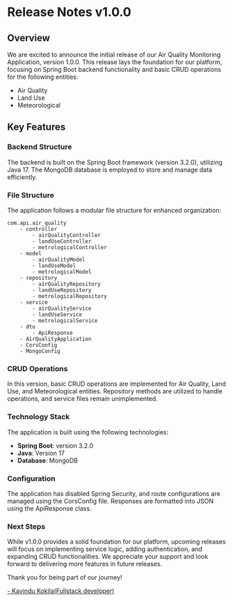 # Release Notes v1.0.0
## Overview
We are excited to announce the initial release of our Air Quality Monitoring Application, version 1.0.0. This release lays the foundation for our platform, focusing on Spring Boot backend functionality and basic CRUD operations for the following entities:
- Air Quality
- Land Use
- Meteorological

## Key Features
### Backend Structure
The backend is built on the Spring Boot framework (version 3.2.0), utilizing Java 17. The MongoDB database is employed to store and manage data efficiently.

### File Structure
The application follows a modular file structure for enhanced organization:
```text
com.api.air_quality
    - controller
        - airQualityController
        - landUseController
        - metrologicalController
    - model
        - airQualityModel
        - landUseModel
        - metrologicalModel
    - repository
        - airQualityRepository
        - landUseRepository
        - metrologicalRepository
    - service
        - airQualityService
        - landUseService
        - metrologicalService
    - dto
        - ApiResponse
    - AirQualityApplication
    - CorsConfig
    - MongoConfig
```
### CRUD Operations
In this version, basic CRUD operations are implemented for Air Quality, Land Use, and Meteorological entities. Repository methods are utilized to handle operations, and service files remain unimplemented.

### Technology Stack
The application is built using the following technologies:
- **Spring Boot**: version 3.2.0
- **Java**: Version 17
- **Database**: MongoDB

### Configuration
The application has disabled Spring Security, and route configurations are managed using the CorsConfig file. Responses are formatted into JSON using the ApiResponse class.

### Next Steps
While v1.0.0 provides a solid foundation for our platform, upcoming releases will focus on implementing service logic, adding authentication, and expanding CRUD functionalities. We appreciate your support and look forward to delivering more features in future releases.

Thank you for being part of our journey!

[- Kavindu Kokila(Fullstack developer)](mailto:kavindu.kokila.info@gmail.com)
